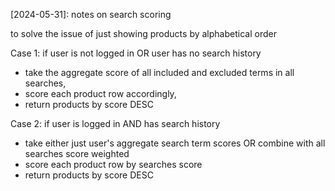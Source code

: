 [2024-05-31]: notes on search scoring

to solve the issue of just showing products by alphabetical order

Case 1: if user is not logged in OR user has no search history

- take the aggregate score of all included and excluded terms in all searches,
- score each product row accordingly,
- return products by score DESC

Case 2: if user is logged in AND has search history

- take either just user's aggregate search term scores OR combine with all searches score weighted
- score each product row by searches score
- return products by score DESC
